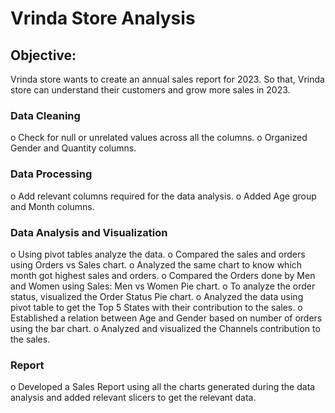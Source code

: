 # Vrinda Store Analysis
## Objective: 
Vrinda store wants to create an annual sales report for 2023. So that, Vrinda store can understand their customers and grow more sales in 2023.

###	Data Cleaning
o	Check for null or unrelated values across all the columns.
o	Organized Gender and Quantity columns.

### Data Processing
o	Add relevant columns required for the data analysis.
o	Added Age group and Month columns.

###	Data Analysis and Visualization
o	Using pivot tables analyze the data.
o	Compared the sales and orders using Orders vs Sales chart.
o	Analyzed the same chart to know which month got highest sales and orders.
o	Compared the Orders done by Men and Women using Sales: Men vs Women Pie chart.
o	To analyze the order status, visualized the Order Status Pie chart.
o	Analyzed the data using pivot table to get the Top 5 States with their contribution to the sales.
o	Established a relation between Age and Gender based on number of orders using the bar chart.
o	Analyzed and visualized the Channels contribution to the sales.

###	Report
o	Developed a Sales Report using all the charts generated during the data analysis and added relevant slicers to get the relevant data.
